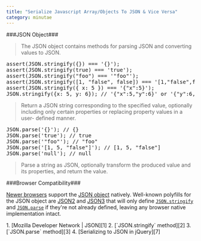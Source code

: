 ```yaml
---
title: "Serialize Javascript Array/Objects To JSON & Vice Versa"
category: minutae
---
```


###JSON Object###

> The JSON object contains methods for parsing JSON and converting values to
> JSON.

<pre class="brush: javascript">
assert(JSON.stringify({}) === '{}');
assert(JSON.stringify(true) === 'true');
assert(JSON.stringify("foo") === '"foo"');
assert(JSON.stringify([1, "false", false]) === '[1,"false",false]');
assert(JSON.stringify({ x: 5 }) === '{"x":5}');
JSON.stringify({x: 5, y: 6}); // '{"x":5,"y":6}' or '{"y":6,"x":5}'
</pre>

> Return a JSON string corresponding to the specified value, optionally
> including only certain properties or replacing property values in a user-
> defined manner.

<pre class="brush: javascript">
JSON.parse('{}'); // {}
JSON.parse('true'); // true
JSON.parse('"foo"'); // "foo"
JSON.parse('[1, 5, "false"]'); // [1, 5, "false"]
JSON.parse('null'); // null
</pre>

> Parse a string as JSON, optionally transform the produced value and its
> properties, and return the value.

###Browser Compatibility###

[Newer browsers][4] support the [JSON object][1] natively. Well-known
polyfills for the JSON object are [JSON2][5] and [JSON3][6] that will only
define [`JSON.stringify`][2] and [`JSON.parse`][3] if they're not already
defined, leaving any browser native implementation intact.

<div markdown="1" class="post-footnotes">
1. [Mozilla Developer Network | JSON][1]
2. [`JSON.stringify` method][2]
3. [`JSON.parse` method][3]
4. [Serializing to JSON in jQuery][7]
</div>

[1]: https://developer.mozilla.org/en-US/docs/JSON
[2]: https://developer.mozilla.org/en/JavaScript/Reference/Global_Objects/JSON/stringify
[3]: https://developer.mozilla.org/en/JavaScript/Reference/Global_Objects/JSON/parse
[4]: http://caniuse.com/json
[5]: https://github.com/douglascrockford/JSON-js
[6]: http://bestiejs.github.io/json3/#section_2
[7]: http://stackoverflow.com/questions/191881/serializing-to-json-in-jquery
